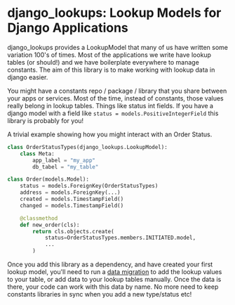 # django_lookups: Lookup Models for Django Applications

django_lookups provides a LookupModel that many of us have written some variation 100's of times. Most of the applications we write have lookup tables (or should!) and we have boilerplate everywhere to manage constants. The aim of this library is to make working with lookup data in django easier.

You might have a constants repo / package / library that you share between your apps or services. Most of the time, instead of constants, those values really belong in lookup tables. Things like status int fields. If you have a django model with a field like `status = models.PositiveIntegerField` this library is probably for you!


A trivial example showing how you might interact with an Order Status.
```python
class OrderStatusTypes(django_lookups.LookupModel):
    class Meta:
        app_label = "my_app"
        db_tabel = "my_table"

class Order(models.Model):
    status = models.ForeignKey(OrderStatusTypes)
    address = models.ForeignKey(...)
    created = models.TimestampField()
    changed = models.TimestampField()

    @classmethod
    def new_order(cls):
        return cls.objects.create(
            status=OrderStatusTypes.members.INITIATED.model,
            ...
        )
```


Once you add this library as a dependency, and have created your first lookup model, you'll need to run a [data migration](https://docs.djangoproject.com/en/3.1/topics/migrations/#data-migrations) to add the lookup values to your table, or add data to your lookup tables manually. Once the data is there, your code can work with this data by name. No more need to keep constants libraries in sync when you add a new type/status etc!
